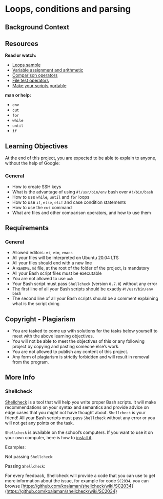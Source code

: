 # Loops, conditions and parsing
## Background Context


## Resources
**Read or watch:**

- [Loops sample](https://tldp.org/LDP/Bash-Beginners-Guide/html/sect_09_01.html)
- [Variable assignment and arithmetic](https://tldp.org/LDP/abs/html/ops.html)
- [Comparison operators](https://tldp.org/LDP/abs/html/comparison-ops.html)
- [File test operators](https://tldp.org/LDP/abs/html/fto.html)
- [Make your scripts portable](https://www.cyberciti.biz/tips/finding-bash-perl-python-portably-using-env.html)

**man or help:**
- ```env```
- ```cut```
- ```for```
- ```while```
- ```until```
- ```if```

## Learning Objectives
At the end of this project, you are expected to be able to explain to anyone, without the help of Google:

### General
- How to create SSH keys
- What is the advantage of using ```#!/usr/bin/env``` bash over ```#!/bin/bash```
- How to use ```while```, ```until``` and ```for``` loops
- How to use ```if```, ```else```, ```elif``` and case condition statements
- How to use the ```cut``` command
- What are files and other comparison operators, and how to use them

## Requirements
### General
- Allowed editors: ```vi```, ```vim```, ```emacs```
- All your files will be interpreted on Ubuntu 20.04 LTS
- All your files should end with a new line
- A ```README.md``` file, at the root of the folder of the project, is mandatory
- All your Bash script files must be executable
- You are not allowed to use ```awk```
- Your Bash script must pass ```Shellcheck``` (version ```0.7.0```) without any error
- The first line of all your Bash scripts should be exactly ```#!/usr/bin/env bash```
- The second line of all your Bash scripts should be a comment explaining what is the script doing

## Copyright - Plagiarism
- You are tasked to come up with solutions for the tasks below yourself to meet with the above learning objectives.
- You will not be able to meet the objectives of this or any following project by copying and pasting someone else’s work.
- You are not allowed to publish any content of this project.
- Any form of plagiarism is strictly forbidden and will result in removal from the program.

## More Info
### Shellcheck
[Shellcheck](https://github.com/koalaman/shellcheck) is a tool that will help you write proper Bash scripts. It will make recommendations on your syntax and semantics and provide advice on edge cases that you might not have thought about. ```Shellcheck``` is your friend! All your Bash scripts must pass ```Shellcheck``` without any error or you will not get any points on the task.

```Shellcheck``` is available on the school’s computers. If you want to use it on your own computer, here is how to [install it](https://github.com/koalaman/shellcheck#installing).

Examples:

Not passing ```Shellcheck```:


Passing ```Shellcheck```:


For every feedback, Shellcheck will provide a code that you can use to get more information about the issue, for example for code ```SC2034```, you can browse [https://github.com/koalaman/shellcheck/wiki/SC2034](https://github.com/koalaman/shellcheck/wiki/SC2034)
